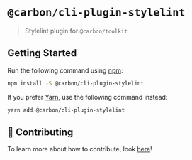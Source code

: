 # `@carbon/cli-plugin-stylelint`

> Stylelint plugin for `@carbon/toolkit`

## Getting Started

Run the following command using [npm](https://www.npmjs.com/):

```bash
npm install -S @carbon/cli-plugin-stylelint
```

If you prefer [Yarn](https://yarnpkg.com/en/), use the following command instead:

```bash
yarn add @carbon/cli-plugin-stylelint
```

## 🤲 Contributing

To learn more about how to contribute, look [here](/.github/CONTRIBUTING.md)!

